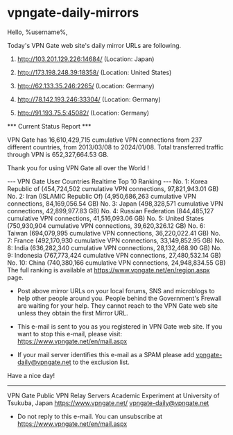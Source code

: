 # vpngate-daily-mirrors

Hello, %username%,

Today's VPN Gate web site's daily mirror URLs are following.

1. http://103.201.129.226:14684/
   (Location: Japan)

2. http://173.198.248.39:18358/
   (Location: United States)

3. http://62.133.35.246:2265/
   (Location: Germany)

4. http://78.142.193.246:33304/
   (Location: Germany)

5. http://91.193.75.5:45082/
   (Location: Germany)


*** Current Status Report ***

VPN Gate has 16,610,429,715 cumulative VPN connections from 237 different countries, from 2013/03/08 to 2024/01/08.
Total transferred traffic through VPN is 652,327,664.53 GB.

Thank you for using VPN Gate all over the World !


--- VPN Gate User Countries Realtime Top 10 Ranking ---
No. 1: Korea Republic of (454,724,502 cumulative VPN connections, 97,821,943.01 GB)
No. 2: Iran (ISLAMIC Republic Of) (4,950,686,263 cumulative VPN connections, 84,169,056.54 GB)
No. 3: Japan (498,328,571 cumulative VPN connections, 42,899,977.83 GB)
No. 4: Russian Federation (844,485,127 cumulative VPN connections, 41,516,093.06 GB)
No. 5: United States (750,930,904 cumulative VPN connections, 39,620,326.12 GB)
No. 6: Taiwan (694,079,995 cumulative VPN connections, 36,220,022.41 GB)
No. 7: France (492,170,930 cumulative VPN connections, 33,149,852.95 GB)
No. 8: India (636,282,340 cumulative VPN connections, 28,132,468.90 GB)
No. 9: Indonesia (767,773,424 cumulative VPN connections, 27,480,532.14 GB)
No. 10: China (740,380,166 cumulative VPN connections, 24,948,834.55 GB)
The full ranking is available at https://www.vpngate.net/en/region.aspx page.


* Post above mirror URLs on your local forums, SNS and microblogs
  to help other people around you.
  People behind the Government's Frewall are waiting for your help.
  They cannot reach to the VPN Gate web site
  unless they obtain the first Mirror URL.

* This e-mail is sent to you as you registered in VPN Gate web site.
  If you want to stop this e-mail, please visit:
  https://www.vpngate.net/en/mail.aspx

* If your mail server identifies this e-mail as a SPAM
  please add vpngate-daily@vpngate.net to the exclusion list.

Have a nice day!

------------------------------------------------------
VPN Gate Public VPN Relay Servers
Academic Experiment at University of Tsukuba, Japan
https://www.vpngate.net/
vpngate-daily@vpngate.net
* Do not reply to this e-mail.
  You can unsubscribe at https://www.vpngate.net/en/mail.aspx


